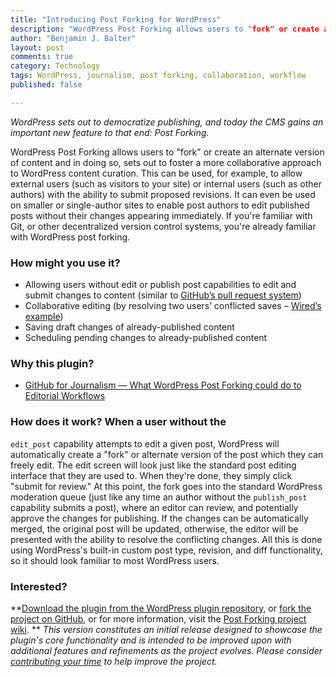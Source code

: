 ```yaml
---
title: "Introducing Post Forking for WordPress"
description: "WordPress Post Forking allows users to "fork" or create an alternate version of content and in doing so, sets out to foster a more collaborative approach to WordPress content curation."
author: "Benjamin J. Balter"
layout: post
comments: true
category: Technology
tags: WordPress, journalism, post forking, collaboration, workflow
published: false

---
```


*WordPress sets out to democratize publishing, and today the CMS gains an important new feature to that end: Post Forking.* 

WordPress Post Forking allows users to "fork" or create an alternate version of content and in doing so, sets out to foster a more collaborative approach to WordPress content curation. This can be used, for example, to allow external users (such as visitors to your site) or internal users (such as other authors) with the ability to submit proposed revisions. It can even be used on smaller or single-author sites to enable post authors to edit published posts without their changes appearing immediately. If you're familiar with Git, or other decentralized version control systems, you're already familiar with WordPress post forking. 
### How might you use it?

*   Allowing users without edit or publish post capabilities to edit and submit changes to content (similar to [GitHub’s pull request system][1])
*   Collaborative editing (by resolving two users’ conflicted saves – [Wired’s example][2])
*   Saving draft changes of already-published content
*   Scheduling pending changes to already-published content

### Why this plugin?

*   <a href="http://ben.balter.com/2012/02/28/github-for-journalism-what-wordpress-post-forking-could-do-to-editorial-workflows/" rel="">GitHub for Journalism — What WordPress Post Forking could do to Editorial Workflows</a>

### How does it work? When a user without the 

`edit_post` capability attempts to edit a given post, WordPress will automatically create a "fork" or alternate version of the post which they can freely edit. The edit screen will look just like the standard post editing interface that they are used to. When they're done, they simply click "submit for review." At this point, the fork goes into the standard WordPress moderation queue (just like any time an author without the `publish_post` capability submits a post), where an editor can review, and potentially approve the changes for publishing. If the changes can be automatically merged, the original post will be updated, otherwise, the editor will be presented with the ability to resolve the conflicting changes. All this is done using WordPress's built-in custom post type, revision, and diff functionality, so it should look familiar to most WordPress users. <h3 style="text-align:left;">
  Interested?
</h3>

**[Download the plugin from the WordPress plugin repository][3], or [fork the project on GitHub][4], or for more information, visit the <a href="https://github.com/benbalter/post-forking/wiki" rel="">Post Forking project wiki</a>. ** *This version constitutes an initial release designed to showcase the plugin's core functionality and is intended to be improved upon with additional features and refinements as the project evolves. Please consider <a href="https://github.com/benbalter/post-forking/wiki/How-to-Contribute" rel="">contributing your time</a> to help improve the project.* 
####

 [1]: https://help.github.com/articles/using-pull-requests
 [2]: http://www.wired.com/wiredenterprise/2012/02/github-revisited/
 [3]: http://wordpress.org/extend/plugins/post-forking/
 [4]: https://github.com/benbalter/post-forking